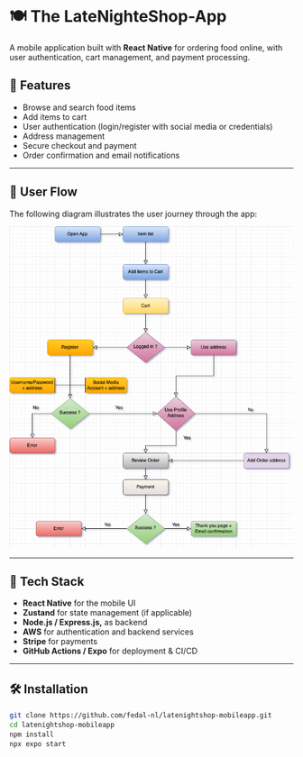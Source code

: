 # 🍽️ The LateNighteShop-App

A mobile application built with **React Native** for ordering food online, with user authentication, cart management, and payment processing.

## 📱 Features

- Browse and search food items
- Add items to cart
- User authentication (login/register with social media or credentials)
- Address management
- Secure checkout and payment
- Order confirmation and email notifications

---

## 🔄 User Flow

The following diagram illustrates the user journey through the app:

![User Flow](./user_flow.png)

---

## 🚀 Tech Stack

- **React Native** for the mobile UI
- **Zustand** for state management (if applicable)
- **Node.js / Express.js,** as backend
- **AWS** for authentication and backend services
- **Stripe** for payments
- **GitHub Actions / Expo** for deployment & CI/CD

---

## 🛠 Installation

```bash
git clone https://github.com/fedal-nl/latenightshop-mobileapp.git
cd latenightshop-mobileapp
npm install
npx expo start
```

